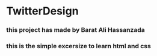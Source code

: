 # TwitterDesign
### this project has made by Barat Ali Hassanzada
### this is the simple excersize to learn html and css
